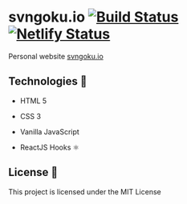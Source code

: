# svngoku.io [![Build Status](https://travis-ci.com/svngoku/svngoku.io.svg?branch=master)](https://travis-ci.com/svngoku/svngoku.io) [![Netlify Status](https://api.netlify.com/api/v1/badges/a3e940e8-861d-46a0-a8e5-366dd4f0d069/deploy-status)](https://app.netlify.com/sites/svngoku/deploys)

Personal website [svngoku.io](https://svngoku.github.io/svngoku.io/)

## Technologies 🔩

* HTML 5

* CSS 3

* Vanilla JavaScript

* ReactJS Hooks ⚛

## License 📃

This project is licensed under the MIT License
